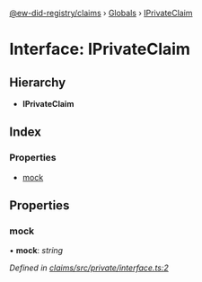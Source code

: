 [@ew-did-registry/claims](../README.md) › [Globals](../globals.md) › [IPrivateClaim](iprivateclaim.md)

# Interface: IPrivateClaim

## Hierarchy

* **IPrivateClaim**

## Index

### Properties

* [mock](iprivateclaim.md#mock)

## Properties

###  mock

• **mock**: *string*

*Defined in [claims/src/private/interface.ts:2](https://github.com/energywebfoundation/ew-did-registry/blob/7bc127f/packages/claims/src/private/interface.ts#L2)*
